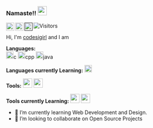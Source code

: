 ### Namaste!! <img src="https://media.tenor.com/images/f83458652289855ac77a3270eb51ab9e/tenor.gif" width="25px">

<a href="https://twitter.com/codesigirl">
  <img align="left" alt="codesigirl-twitter" width="22px" src="https://raw.githubusercontent.com/peterthehan/peterthehan/master/assets/twitter.svg" />
</a>
<a href="#">
  <img align="left" alt="codesigirl" width="22px" src="https://raw.githubusercontent.com/peterthehan/peterthehan/master/assets/linkedin.svg" />
</a>

<a href="">
  <img align="left" alt="codesigirl" width="22px" src="https://cdn.icon-icons.com/icons2/1488/PNG/512/5295-youtube-i_102568.png" />
</a>

  ![Visitors](https://visitor-badge.glitch.me/badge?page_id=codesigirl)
<br />

Hi, I'm [codesigirl](https://github.com/codesigirl) and I am 


**Languages:**  
<img height="20" src="">c</img>
<img height="20" src="">cpp</img>
<img height="20" src="">java</img>

**Languages currently Learning:**
<img height="20" src="">

**Tools:**
<img height="25" src="https://cdn.icon-icons.com/icons2/1488/PNG/512/5352-html5_102567.png">
<img height="25" src="https://cdn.icon-icons.com/icons2/1488/PNG/512/5347-github_102542.png">

**Tools currently Learning:**
<img height="25" src="https://cdn.icon-icons.com/icons2/1488/PNG/512/5351-css3_102605.png">
<img height="25" src="https://cdn.icon-icons.com/icons2/2108/PNG/512/javascript_icon_130900.png">

- 🌱 I’m currently learning Web Development and Design.
- 💞️ I’m looking to collaborate on Open Source Projects
<!---
codesigirl/codesigirl is a ✨ special ✨ repository because its `README.md` (this file) appears on your GitHub profile.
You can click the Preview link to take a look at your changes.
--->
